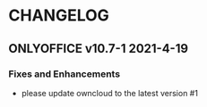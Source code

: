 # CHANGELOG

## ONLYOFFICE v10.7-1 2021-4-19
### Fixes and Enhancements
- please update owncloud to the latest version #1


